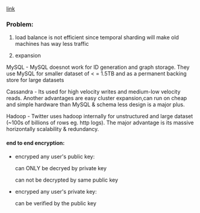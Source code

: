 [link](https://www.pankajtanwar.in/blog/how-twitter-stores-500m-tweets-a-day)


### Problem:

1. load balance is not efficient since temporal sharding will make old machines has way less traffic

2. expansion



MySQL - MySQL doesnot work for ID generation and graph storage. They use MySQL for smaller dataset of < = 1.5TB and as a permanent backing store for large datasets

Cassandra - Its used for high velocity writes and medium-low velocity reads. Another advantages are easy cluster expansion,can run on cheap and simple hardware than MySQL & schema less design is a major plus.

Hadoop - Twitter uses hadoop internally for unstructured and large dataset (~100s of billions of rows eg. http logs). The major advantage is its massive horizontally scalability & redundancy.



#### end to end encryption:
- encryped any user's public key:
    
    can ONLY be decryed by private key
    
    can not be decrypted by same public key

- encryped any user's private key:
    
    can be verified by the public key